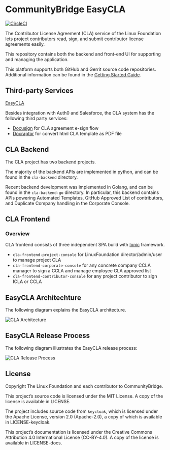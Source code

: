 # CommunityBridge EasyCLA

​[​![CircleCI](https://circleci.com/gh/communitybridge/easycla.svg?style=svg)​](https://circleci.com/gh/communitybridge/easycla)​

The Contributor License Agreement \(CLA\) service of the Linux Foundation lets project contributors read, sign, and submit contributor license agreements easily.

This repository contains both the backend and front-end UI for supporting and managing the application.

This platform supports both GitHub and Gerrit source code repositories. Additional information can be found in the [Getting Started Guide](getting-started/).

## Third-party Services <a id="third-party-services"></a>

​[EasyCLA​](./#easycla-architechture)

Besides integration with Auth0 and Salesforce, the CLA system has the following third party services:

* ​[Docusign](https://www.docusign.com/) for CLA agreement e-sign flow
* ​[Docraptor](https://docraptor.com/) for convert html CLA template as PDF file

## CLA Backend <a id="cla-backend"></a>

The CLA project has two backend projects.

The majority of the backend APIs are implemented in python, and can be found in the `cla-backend` directory.

Recent backend development was implemented in Golang, and can be found in the `cla-backend-go` directory. In particular, this backend contains APIs powering Automated Templates, GitHub Approved List of contributors, and Duplicate Company handling in the Corporate Console.

## CLA Frontend <a id="cla-frontend"></a>

### Overview <a id="overview"></a>

CLA frontend consists of three independent SPA build with [Ionic](https://ionicframework.com/) framework.

* `cla-frontend-project-console` for LinuxFoundation director/admin/user to manage project CLA
* `cla-frontend-corporate-console` for any concrete company CCLA manager to sign a CCLA and manage employee CLA approved list
* `cla-frontend-contributor-console` for any project contributor to sign ICLA or CCLA

## EasyCLA Architechture <a id="easycla-architechture"></a>

The following diagram explains the EasyCLA architecture.

![CLA Architecture](https://gblobscdn.gitbook.com/assets%2F-LuWIT3NfRhMt-F50U5n%2F-LvFm-YulOshzgA1Kfzg%2F-LvFmqFxsKkGTll9a7b1%2Farchitecture-overview.png?alt=media&token=8b3df13f-a0f2-4870-9e8a-da248874c538)

## EasyCLA Release Process <a id="easycla-release-process"></a>

The following diagram illustrates the EasyCLA release process:

![CLA Release Process](https://gblobscdn.gitbook.com/assets%2F-LuWIT3NfRhMt-F50U5n%2F-LyilN4iKk2l6ah1BcZW%2F-LyZsXEP-98DeNAhNcRt%2Feasycla_software_development_and_release_process.png?generation=1579185181857214&alt=media)

## License <a id="license"></a>

Copyright The Linux Foundation and each contributor to CommunityBridge.

This project’s source code is licensed under the MIT License. A copy of the license is available in LICENSE.

The project includes source code from `keycloak`, which is licensed under the Apache License, version 2.0 \(Apache-2.0\), a copy of which is available in LICENSE-keycloak.

This project’s documentation is licensed under the Creative Commons Attribution 4.0 International License \(CC-BY-4.0\). A copy of the license is available in LICENSE-docs.

